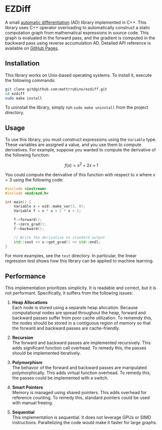 # EZDiff

A small [automatic differentiation](https://en.wikipedia.org/wiki/Automatic_differentiation) (AD) library implemented in C++. This library uses C++ operator overloading to automatically construct a static computation graph from mathematical expressions in source code. This graph is evaluated in the forward pass, and the gradient is computed in the backward pass using reverse accumulation AD. Detailed API reference is available on [GitHub Pages](https://mattrrubino.github.io/ezdiff/).

## Installation

This library works on Unix-based operating systems. To install it, execute the following commands:

```bash
git clone git@github.com:mattrrubino/ezdiff.git
cd ezdiff
sudo make install
```

To uninstall the library, simply run `sudo make uninstall` from the project directory.

## Usage

To use this library, you must construct expressions using the `Variable` type. These variables are assigned a value, and you use them to compute derivatives. For example, suppose you wanted to compute the derivative of the following function:

```math
f(x) = x^2 + 2x + 1
```

You could compute the derivative of this function with respect to $x$ where $x = 3$ using the following code:

```cpp
#include <iostream>
#include <ezd/ezd.h>

int main() {
    Variable x = ezd::make_var(3, 0);
    Variable f = x * x + 2 * x + 1;

    f->forward();
    f->zero_grad();
    f->backward();

    // Write the derivative to standard output
    std::cout << x->get_grad() << std::endl;
}
```

For more examples, see the `test` directory. In particular, the linear regression test shows how this library can be applied to machine learning.

## Performance

This implementation prioritizes simplicity. It is readable and correct, but it is not performant. Specifically, it suffers from the following issues:

1. **Heap Allocations**\
Each node is stored using a separate heap allocation. Because computational nodes are spread throughout the heap, forward and backward passes suffer from poor cache utilization. To rememdy this, the nodes should be stored in a contiguous region of memory so that the forward and backward passes are cache-friendly.

2. **Recursion**\
The forward and backward passes are implemented recursively. This adds significant function call overhead. To remedy this, the passes should be implemented iteratively.

3. **Polymorphism**\
The behavior of the forward and backward passes are manipulated polymorphically. This adds virtual function overhead. To remedy this, the passes could be implemented with a switch.

4. **Smart Pointers**\
Memory is managed using shared pointers. This adds overhead for reference counting. To remedy this, standard pointers could be used with manual freeing.

5. **Sequential**\
This implementation is sequential. It does not leverage GPUs or SIMD instructions. Parallelizing the code would make it faster for large graphs.

